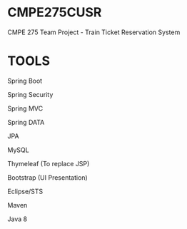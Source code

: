 # CMPE275CUSR
CMPE 275 Team Project - Train Ticket Reservation System


# TOOLS
Spring Boot

Spring Security

Spring MVC

Spring DATA

JPA

MySQL

Thymeleaf (To replace JSP)

Bootstrap (UI Presentation)

Eclipse/STS

Maven

Java 8
